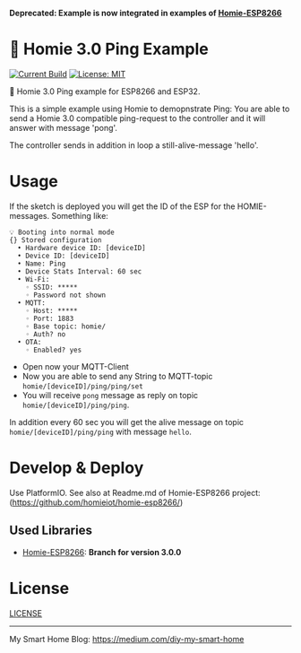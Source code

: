 **Deprecated: Example is now integrated in examples of [Homie-ESP8266](https://github.com/homieiot/homie-esp8266)**

# 📣 Homie 3.0 Ping Example

[![Current Build](https://api.travis-ci.org/stritti/Homie8266-Ping.svg?branch=master)](https://travis-ci.org/stritti/Homie8266-Ping)
[![License: MIT](https://img.shields.io/badge/License-MIT-yellow.svg)](https://opensource.org/licenses/MIT)

📣 Homie 3.0 Ping example for ESP8266 and ESP32.

This is a simple example using Homie to demopnstrate Ping: 
You are able to send a Homie 3.0 compatible ping-request to the controller and it
will answer with message 'pong'.

The controller sends in addition  in loop a still-alive-message 'hello'.

# Usage

If the sketch is deployed you will get the ID of the ESP for the HOMIE-messages. Something like:

```
💡 Booting into normal mode 
{} Stored configuration
  • Hardware device ID: [deviceID]
  • Device ID: [deviceID]
  • Name: Ping
  • Device Stats Interval: 60 sec
  • Wi-Fi:
    ◦ SSID: *****
    ◦ Password not shown
  • MQTT:
    ◦ Host: *****
    ◦ Port: 1883
    ◦ Base topic: homie/
    ◦ Auth? no
  • OTA:
    ◦ Enabled? yes
```

* Open now your MQTT-Client
* Now you are able to send any String to MQTT-topic `homie/[deviceID]/ping/ping/set` 
* You will receive `pong` message as reply on topic `homie/[deviceID]/ping/ping`.

In addition every 60 sec you will get the alive message on topic `homie/[deviceID]/ping/ping` with message `hello`.

# Develop & Deploy

Use PlatformIO. See also at Readme.md of Homie-ESP8266 project: (https://github.com/homieiot/homie-esp8266/)

## Used Libraries

- [Homie-ESP8266](https://github.com/homieiot/homie-esp8266): **Branch for version 3.0.0**

# License

[LICENSE](LICENSE)

---

My Smart Home Blog: https://medium.com/diy-my-smart-home
